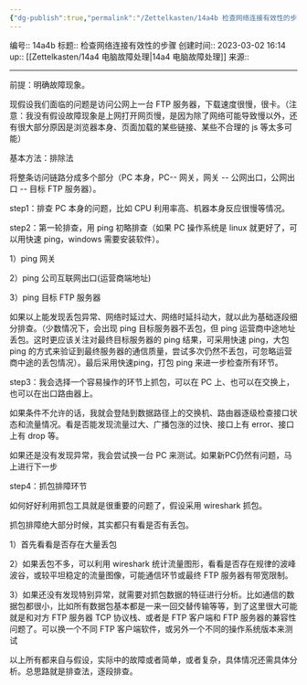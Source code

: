 ```yaml
---
{"dg-publish":true,"permalink":"/Zettelkasten/14a4b 检查网络连接有效性的步骤/","dgPassFrontmatter":true}
---
```


编号:: 14a4b
标题:: 检查网络连接有效性的步骤
创建时间:: 2023-03-02 16:14
up:: [[Zettelkasten/14a4 电脑故障处理\|14a4 电脑故障处理]]
来源:: 

---
前提：明确故障现象。

现假设我们面临的问题是访问公网上一台 FTP 服务器，下载速度很慢，很卡。（注意：我没有假设故障现象是上网打开网页慢，是因为除了网络可能导致慢以外，还有很大部分原因是浏览器本身、页面加载的某些链接、某些不合理的 js 等太多可能）

基本方法：排除法

将整条访问链路分成多个部分（PC 本身，PC-- 网关，网关 -- 公网出口，公网出口 -- 目标 FTP 服务器）。

step1：排查 PC 本身的问题，比如 CPU 利用率高、机器本身反应很慢等情况。

step2：第一轮排查，用 ping 初略排查（如果 PC 操作系统是 linux 就更好了，可以用快速 ping，windows 需要安装软件）。

1）ping 网关

2）ping 公司互联网出口(运营商端地址)

3）ping 目标 FTP 服务器

如果以上能发现丢包异常、网络时延过大、网络时延抖动大，就以此为基础逐段细分排查。（少数情况下，会出现 ping 目标服务器不丢包，但 ping 运营商中途地址丢包。这时更应该关注对最终目标服务器的 ping 结果，可采用快速 ping，大包 ping 的方式来验证到最终服务器的通信质量，尝试多次仍然不丢包，可忽略运营商中途的丢包情况）。最后采用快速ping，打包 ping 来进一步检查所有环节。

step3：我会选择一个容易操作的环节上抓包，可以在 PC 上、也可以在交换上，也可以在出口路由器上。

如果条件不允许的话，我就会登陆到数据路径上的交换机、路由器逐级检查接口状态和流量情况。看是否能发现流量过大、广播包涨的过快、接口上有 error、接口上有 drop 等。

如果还是没有发现异常，我会尝试换一台 PC 来测试。如果新PC仍然有问题，马上进行下一步

step4：抓包排障环节

如何好好利用抓包工具就是很重要的问题了，假设采用 wireshark 抓包。

抓包排障绝大部分时候，其实都只有看是否有丢包。

1）首先看看是否存在大量丢包

2）如果丢包不多，可以利用 wireshark 统计流量图形，看看是否存在规律的波峰波谷，或较平坦稳定的流量图像，可能通信环节或最终 FTP 服务器有带宽限制。

3）如果还没有发现特别异常，就需要对抓包数据的特征进行分析。比如通信的数据包都很小，比如所有数据包基本都是一来一回交替传输等等，到了这里很大可能就是和对方 FTP 服务器 TCP 协议栈、或者是 FTP 客户端和 FTP 服务器的兼容性问题了。可以换一个不同 FTP 客户端软件，或另外一个不同的操作系统版本来测试

以上所有都来自与假设，实际中的故障或者简单，或者复杂，具体情况还需具体分析。总思路就是排查法，逐段排查。